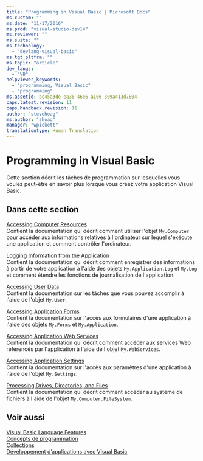 ```yaml
---
title: "Programming in Visual Basic | Microsoft Docs"
ms.custom: ""
ms.date: "11/17/2016"
ms.prod: "visual-studio-dev14"
ms.reviewer: ""
ms.suite: ""
ms.technology: 
  - "devlang-visual-basic"
ms.tgt_pltfrm: ""
ms.topic: "article"
dev_langs: 
  - "VB"
helpviewer_keywords: 
  - "programming, Visual Basic"
  - "programming"
ms.assetid: bc45a3de-ea36-46e6-a106-309a413d7804
caps.latest.revision: 11
caps.handback.revision: 11
author: "stevehoag"
ms.author: "shoag"
manager: "wpickett"
translationtype: Human Translation
---
```

# Programming in Visual Basic
Cette section décrit les tâches de programmation sur lesquelles vous voulez peut\-être en savoir plus lorsque vous créez votre application Visual Basic.  
  
## Dans cette section  
 [Accessing Computer Resources](../../../visual-basic/developing-apps/programming/computer-resources/index.md)  
 Contient la documentation qui décrit comment utiliser l'objet `My.Computer` pour accéder aux informations relatives à l'ordinateur sur lequel s'exécute une application et comment contrôler l'ordinateur.  
  
 [Logging Information from the Application](../../../visual-basic/developing-apps/programming/log-info/logging-information-from-the-application.md)  
 Contient la documentation qui décrit comment enregistrer des informations à partir de votre application à l'aide des objets `My.Application.Log` et `My.Log` et comment étendre les fonctions de journalisation de l'application.  
  
 [Accessing User Data](../../../visual-basic/developing-apps/programming/accessing-user-data.md)  
 Contient la documentation sur les tâches que vous pouvez accomplir à l'aide de l'objet `My.User`.  
  
 [Accessing Application Forms](../../../visual-basic/developing-apps/programming/accessing-application-forms.md)  
 Contient la documentation sur l'accès aux formulaires d'une application à l'aide des objets `My.Forms` et `My.Application`.  
  
 [Accessing Application Web Services](../../../visual-basic/developing-apps/programming/accessing-application-web-services.md)  
 Contient la documentation qui décrit comment accéder aux services Web référencés par l'application à l'aide de l'objet `My.WebServices`.  
  
 [Accessing Application Settings](../../../visual-basic/developing-apps/programming/app-settings/accessing-application-settings.md)  
 Contient la documentation sur l'accès aux paramètres d'une application à l'aide de l'objet `My.Settings`.  
  
 [Processing Drives, Directories, and Files](../../../visual-basic/developing-apps/programming/drives-directories-files/index.md)  
 Contient la documentation qui décrit comment accéder au système de fichiers à l'aide de l'objet `My.Computer.FileSystem`.  
  
## Voir aussi  
 [Visual Basic Language Features](../../../visual-basic/programming-guide/language-features/index.md)   
 [Concepts de programmation](../Topic/Programming%20Concepts.md)   
 [Collections](../Topic/Collections%20\(C%23%20and%20Visual%20Basic\).md)   
 [Développement d’applications avec Visual Basic](../../../visual-basic/developing-apps/index.md)